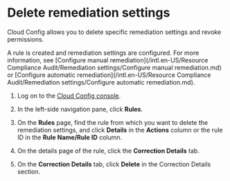 # Delete remediation settings

Cloud Config allows you to delete specific remediation settings and revoke permissions.

A rule is created and remediation settings are configured. For more information, see [Configure manual remediation](/intl.en-US/Resource Compliance Audit/Remediation settings/Configure manual remediation.md) or [Configure automatic remediation](/intl.en-US/Resource Compliance Audit/Remediation settings/Configure automatic remediation.md).

1.  Log on to the [Cloud Config console](https://config.console.aliyun.com).

2.  In the left-side navigation pane, click **Rules**.

3.  On the **Rules** page, find the rule from which you want to delete the remediation settings, and click **Details** in the **Actions** column or the rule ID in the **Rule Name/Rule ID** column.

4.  On the details page of the rule, click the **Correction Details** tab.

5.  On the **Correction Details** tab, click **Delete** in the Correction Details section.


